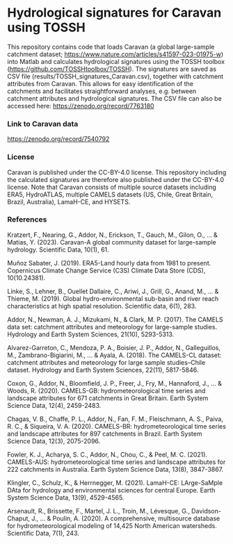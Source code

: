 # Hydrological signatures for Caravan using TOSSH

This repository contains code that loads Caravan (a global large-sample catchment dataset; https://www.nature.com/articles/s41597-023-01975-w) into Matlab and calculates hydrological signatures using the TOSSH toolbox (https://github.com/TOSSHtoolbox/TOSSH).
The signatures are saved as CSV file (results/TOSSH_signatures_Caravan.csv), together with catchment attributes from Caravan.
This allows for easy identification of the catchments and facilitates straightforward analyses, e.g. between catchment attributes and hydrological signatures. 
The CSV file can also be accessed here: https://zenodo.org/record/7763180

### Link to Caravan data

https://zenodo.org/record/7540792

### License
Caravan is published under the CC-BY-4.0 license. 
This repository including the calculated signatures are therefore also published under the CC-BY-4.0 license.
Note that Caravan consists of multiple source datasets including ERA5, HydroATLAS, multiple CAMELS datasets (US, Chile, Great Britain, Brazil, Australia), LamaH-CE, and HYSETS.

### References

Kratzert, F., Nearing, G., Addor, N., Erickson, T., Gauch, M., Gilon, O., ... & Matias, Y. (2023). Caravan-A global community dataset for large-sample hydrology. Scientific Data, 10(1), 61.

Muñoz Sabater, J. (2019). ERA5-Land hourly data from 1981 to present. Copernicus Climate Change Service (C3S) Climate Data Store (CDS), 10(10.24381).

Linke, S., Lehner, B., Ouellet Dallaire, C., Ariwi, J., Grill, G., Anand, M., ... & Thieme, M. (2019). Global hydro-environmental sub-basin and river reach characteristics at high spatial resolution. Scientific data, 6(1), 283.

Addor, N., Newman, A. J., Mizukami, N., & Clark, M. P. (2017). The CAMELS data set: catchment attributes and meteorology for large-sample studies. Hydrology and Earth System Sciences, 21(10), 5293-5313.

Alvarez-Garreton, C., Mendoza, P. A., Boisier, J. P., Addor, N., Galleguillos, M., Zambrano-Bigiarini, M., ... & Ayala, A. (2018). The CAMELS-CL dataset: catchment attributes and meteorology for large sample studies–Chile dataset. Hydrology and Earth System Sciences, 22(11), 5817-5846.

Coxon, G., Addor, N., Bloomfield, J. P., Freer, J., Fry, M., Hannaford, J., ... & Woods, R. (2020). CAMELS-GB: hydrometeorological time series and landscape attributes for 671 catchments in Great Britain. Earth System Science Data, 12(4), 2459-2483.

Chagas, V. B., Chaffe, P. L., Addor, N., Fan, F. M., Fleischmann, A. S., Paiva, R. C., & Siqueira, V. A. (2020). CAMELS-BR: hydrometeorological time series and landscape attributes for 897 catchments in Brazil. Earth System Science Data, 12(3), 2075-2096.

Fowler, K. J., Acharya, S. C., Addor, N., Chou, C., & Peel, M. C. (2021). CAMELS-AUS: hydrometeorological time series and landscape attributes for 222 catchments in Australia. Earth System Science Data, 13(8), 3847-3867.

Klingler, C., Schulz, K., & Herrnegger, M. (2021). LamaH-CE: LArge-SaMple DAta for hydrology and environmental sciences for central Europe. Earth System Science Data, 13(9), 4529-4565.

Arsenault, R., Brissette, F., Martel, J. L., Troin, M., Lévesque, G., Davidson-Chaput, J., ... & Poulin, A. (2020). A comprehensive, multisource database for hydrometeorological modeling of 14,425 North American watersheds. Scientific Data, 7(1), 243.




